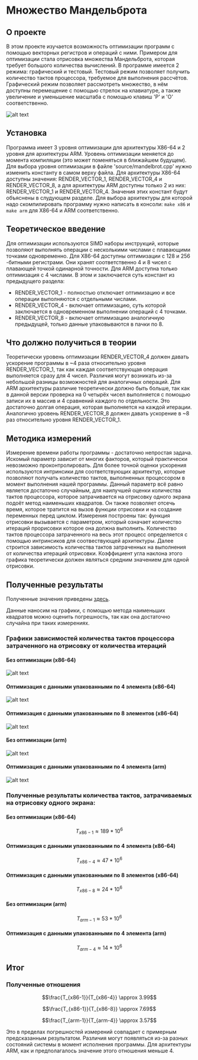 # Множество Мандельброта

## О проекте

В этом проекте изучается возможность оптимизации программ с помощью векторных регистров и операций с ними. Примером для оптимизации стала отрисовка множества Мандельброта, которая требует большого количества вычислений. В программе имеется 2 режима: графический и тестовый. Тестовый режим позволяет получить количество тактов процессора, требуемое для выполнения рассчётов. Графический режим позволяет рассмотреть множество, в нём доступны перемещение с помощью стрелок на клавиатуре, а также увеличение и уменьшение масштаба с помощью клавиш 'P' и 'O' соответственно.

![alt text](https://raw.githubusercontent.com/artemneskorodov/Mandelbrot/ab69d53dd5775ec35ab5d4515d274ce37909f673/graphics.png)

## Установка

Программа имеет 3 уровня оптимизации для архитектуры X86-64 и 2 уровня для архитектуры ARM. Уровень оптимизации меняется до момента компиляции (это может поменяться в ближайшем будущем). Для выбора уровня оптимизации в файле 'source/mandelbrot.cpp' нужно изменить константу в самом верху файла. Для архитектуры X86-64 доступны значения: RENDER_VECTOR_1, RENDER_VECTOR_4 и RENDER_VECTOR_8, а для архитектуры ARM доступны только 2 из них: RENDER_VECTOR_1 и RENDER_VECTOR_4. Значения этих констант будут объяснены в слудующем разделе. Для выбора архитектуры для которой надо скомпилировать программу нужно написать в консоли: ```make x86``` и ```make arm``` для X86-64 и ARM соответственно.

## Теоретическое введение

Для оптимизации используются SIMD наборы инструкций, которые позволяют выполнять операции с несколькими числами с плавающими точками одновременно. Для X86-64 доступны оптимизации с 128 и 256 -битными регистрами. Они хранят соответственно 4 и 8 чисел с плавающей точкой одинарной точности. Для ARM доступна только оптимизация с 4 числами. В этом и заключается суть констант из предыдущего раздела:
- RENDER_VECTOR_1 - полностью отключает оптимизацию и все операции выполняются с отдельными числами.
- RENDER_VECTOR_4 - включает оптимизацию, суть которой заключается в одновременном выполнении операций с 4 точками.
- RENDER_VECTOR_8 - включает оптимизацию аналогичную предыдущей, только данные упаковываются в пачки по 8.

## Что должно получиться в теории

Теоретически уровень оптимизации RENDER_VECTOR_4 должен давать ускорение программы в ~4 раза относительно уровня RENDER_VECTOR_1, так как каждая соответствующая операция выполняется сразу для 4 чисел. Различия могут возникать из-за небольшой разницы возможностей для аналогичных операций. Для ARM архитектуры различие теоретически должно быть больше, так как в данной версии проверка на 0 четырёх чисел выполняется с помощью записи их в массив и 4 сравнений каждого по отдельности. Это достаточно долгая операция, которая выполняется на каждой итерации.
Аналогично уровень RENDER_VECTOR_8 должен давать ускорение в ~8 раз относительно уровня RENDER_VECTOR_1.

## Методика измерений

Измерение времени работы программы - достаточно непростая задача. Искомый параметр зависит от многих факторов, который практически невозможно проконтролировать. Для более точной оценки ускорения используются интринсики для соответствующих архитектур, которые позволяют получать количество тактов, выполненных процессором в момент выполнения нашей программы. Данный параметр всё равно является достаточно случайным, для наилучшей оценки количества тактов процессора, которое затрачивается на отрисовку одного экрана подоёт метод наименьших квадратов. Он также позволяет отсечь время, которое тратится на вызов функции отрисовки и на создание переменных перед циклом.
Измерения построены так: функция отрисовки вызывается с параметром, который означает количество итераций прорисовки которое она должна выполнить. Количество тактов процессора затраченного на весь этот процесс определяется с помощью интринсиков для соотвествующей архитектуры. Далее строится зависимость количества тактов затраченных на выполнения от количества итераций отрисовки. Коэффициент угла наклона этого графика теоретически должен являться средним значением для одной отрисовки.

## Полученные результаты

Полученные значения приведены [здесь](/values.md).

Данные наносим на графики, с помощью метода наименьших квадратов можно оценить погрешность, так как она достаточно случайна при таких измерениях.

### Графики зависимостей количества тактов процессора затраченного на отрисовку от количества итераций

#### Без оптимизации (x86-64)

![alt text](https://raw.githubusercontent.com/artemneskorodov/Mandelbrot/ab69d53dd5775ec35ab5d4515d274ce37909f673/x86_opt1.png)

#### Оптимизация с данными упакованными по 4 элемента (x86-64)

![alt text](https://raw.githubusercontent.com/artemneskorodov/Mandelbrot/ab69d53dd5775ec35ab5d4515d274ce37909f673/x86_opt4.png)

#### Оптимизация с данными упакованными по 8 элементов (x86-64)

![alt text](https://raw.githubusercontent.com/artemneskorodov/Mandelbrot/ab69d53dd5775ec35ab5d4515d274ce37909f673/x86_opt8.png)

#### Без оптимизации (arm)

![alt text](https://raw.githubusercontent.com/artemneskorodov/Mandelbrot/ab69d53dd5775ec35ab5d4515d274ce37909f673/arm_opt1.png)

#### Оптимизация с данными упакованными по 4 элемента (arm)

![alt text](https://raw.githubusercontent.com/artemneskorodov/Mandelbrot/ab69d53dd5775ec35ab5d4515d274ce37909f673/arm_opt4.png)

### Полученные результаты количества тактов, затрачиваемых на отрисовку одного экрана:

#### Без оптимизации (x86-64)

```math
T_{x86-1} \approx 189 * 10^6
```

#### Оптимизация с данными упакованными по 4 элемента (x86-64)

```math
T_{x86-4} \approx 47 * 10^6
```

#### Оптимизация с данными упакованными по 8 элементов (x86-64)

```math
T_{x86-8} \approx 24 * 10^6
```

#### Без оптимизации (arm)

```math
T_{arm-1} \approx 53 * 10^6
```

#### Оптимизация с данными упакованными по 4 элемента (arm)

```math
T_{arm-4} \approx 14 * 10^6
```


## Итог
### Полученные отношения

```math
\frac{T_{x86-1}}{T_{x86-4}} \approx 3.99
```

```math
\frac{T_{x86-1}}{T_{x86-8}} \approx 7.69
```

```math
\frac{T_{arm-1}}{T_{arm-4}} \approx 3.57
```
Это в пределах погрешностей измерений совпадает с примерным предсказанным результатом. Различия могут появляться из-за разных состояний системы в момент исполнения программы. Для архитектуры ARM, как и предполагалось значение этого отношения меньше 4.


